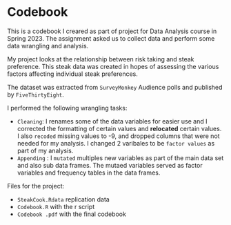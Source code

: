 # Codebook

This is a codebook I creared as part of project for Data Analysis course in Spring 2023. The assignment asked us to collect data and perform some data wrangling and analysis.

My project looks at the relationship between risk taking and steak preference. This steak data was created in hopes of assessing the various factors affecting individual steak preferences. 

The dataset was extracted from `SurveyMonkey` Audience polls and published by `FiveThirtyEight`.

I performed the following wrangling tasks:
 - `Cleaning`: I renames some of the data variables for easier use and I corrected the formatting of certain values and **relocated** certain values. I also `recoded` missing values to -9, and dropped columns that were not needed for my analysis. I changed 2 varibales to be `factor values` as part of my analysis. 
- `Appending` : I `mutated` multiples new variables as part of the main data set and also sub data frames. The mutaed variables served as factor variables and frequency tables in the data frames. 

Files for the project: 
- `SteakCook.Rdata` replication data
- `Codebook.R` with the r script
- `Codebook .pdf` with the final codebook
